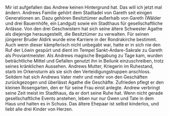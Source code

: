 Mir ist aufgefallen das Andrew keinen Hintergrund hat. Das will ich jetzt mal ändern. 
Andrews Familie gehört dem Stadtadel von Gareth seit einigen Generationen an. Dazu gehören Besitztümer außerhalb von Gareth (Wälder und drei Bauernhöfe, ein Landgut) sowie ein Stadthaus für gesellschaftliche Anlässe.
Von den drei Geschwistern hat sich seine ältere Schwester Agathe als diejenige herausgestellt, die Besitztümer zu verwalten. Für seinen jüngerer Bruder Aldirk wurde eine Karriere in der Rondrakirche bestimmt. Auch wenn dieser kämpferisch nicht unbegabt war, hatte er in sich nie den Ruf der Löwin gespürt und dient im Tempel Sankt-Ardare-Sakrale zu Gareth als Proviantmeister.
Als Andrews magische Begabung zu Tage kam, wurden beträchtliche Mittel und Gefallen genutzt ihn in Beilunk einzuschreiben, trotz seines kränklichen Aussehen.
Andrews Mutter, Kriegerin im Ruhestand, starb im Orkensturm als sie sich den Verteidigungstruppen anschloss.
Seitdem hat sich Andrews Vater mehr und mehr von den Geschäften zurückgezogen und überlässt Agathe die Geschäfte. Zufrieden pflegt er den kleinen Rosengarten, den er für seine Frau einst anlegte.
Andrew verbringt seine Zeit meist im Stadthaus, da er dort seine Ruhe hat. Wenn nicht gerade gesellschaftliche Events anstehen, leben nur nur Gwen und Tate in dem Haus und halten es in Schuss. Das ältere Ehepaar ist selbst kinderlos, und liebt alle drei Kinder von Herzen. 